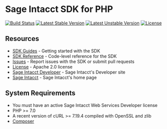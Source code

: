 # Sage Intacct SDK for PHP

[![Build Status](https://travis-ci.org/Intacct/intacct-sdk-php.svg?branch=master)](https://travis-ci.org/Intacct/intacct-sdk-php)
[![Latest Stable Version](https://poser.pugx.org/intacct/intacct-sdk-php/v/stable)](https://packagist.org/packages/intacct/intacct-sdk-php)
[![Latest Unstable Version](https://poser.pugx.org/intacct/intacct-sdk-php/v/unstable)](https://packagist.org/packages/intacct/intacct-sdk-php)
[![License](https://poser.pugx.org/intacct/intacct-sdk-php/license)](https://packagist.org/packages/intacct/intacct-sdk-php)

## Resources

* [SDK Guides][sdk-homepage] - Getting started with the SDK
* [SDK Reference][sdk-reference] - Code-level reference for the SDK
* [Issues][sdk-issues] - Report issues with the SDK or submit pull requests
* [License][sdk-license] - Apache 2.0 license
* [Sage Intacct Developer][ia-developer] - Sage Intacct's Developer site
* [Sage Intacct][intacct] - Sage Intacct's home page

## System Requirements

* You must have an active Sage Intacct Web Services Developer license
* PHP >= 7.0
* A recent version of cURL >= 7.19.4 compiled with OpenSSL and zlib
* [Composer](composer)


[intacct]: http://www.intacct.com
[ia-developer]: https://developer.intacct.com/
[sdk-homepage]: https://developer.intacct.com/tools/sdk-php/
[sdk-reference]: https://intacct.github.io/intacct-sdk-php/annotated.html
[sdk-issues]: https://github.com/Intacct/intacct-sdk-php/issues
[sdk-license]: http://www.apache.org/licenses/LICENSE-2.0
[composer]: https://getcomposer.org/
[packagist]: https://packagist.org/packages/intacct/intacct-sdk-php
